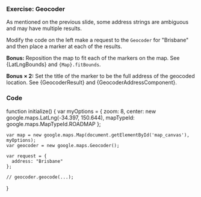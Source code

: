 ### Exercise: Geocoder

As mentioned on the previous slide, some address strings are ambiguous and may have multiple results.

Modify the code on the left make a request to the `Geocoder` for "Brisbane" and then place a marker at each of the results.

**Bonus:** Reposition the map to fit each of the markers on the map. See {LatLngBounds} and `{Map}.fitBounds`.

**Bonus &times; 2:** Set the title of the marker to be the full address of the geocoded location.  See {GeocoderResult} and {GeocoderAddressComponent}.

### Code
function initialize() {
    var myOptions = {
      zoom: 8,
      center: new google.maps.LatLng(-34.397, 150.644),
      mapTypeId: google.maps.MapTypeId.ROADMAP
    };

    var map = new google.maps.Map(document.getElementById('map_canvas'), myOptions);
    var geocoder = new google.maps.Geocoder();

    var request = {
      address: "Brisbane"
    };

    // geocoder.geocode(...);
}

